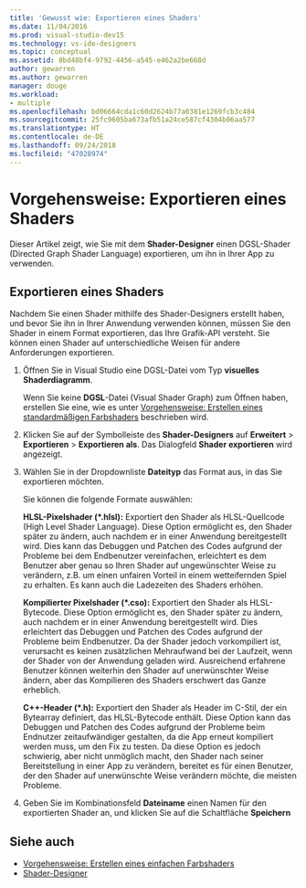```yaml
---
title: 'Gewusst wie: Exportieren eines Shaders'
ms.date: 11/04/2016
ms.prod: visual-studio-dev15
ms.technology: vs-ide-designers
ms.topic: conceptual
ms.assetid: 0bd48bf4-9792-4456-a545-e462a2be668d
author: gewarren
ms.author: gewarren
manager: douge
ms.workload:
- multiple
ms.openlocfilehash: bd06664cda1c60d2624b77a0381e1269fcb3c484
ms.sourcegitcommit: 25fc9605ba673afb51a24ce587cf4304b06aa577
ms.translationtype: HT
ms.contentlocale: de-DE
ms.lasthandoff: 09/24/2018
ms.locfileid: "47028974"
---
```

# <a name="how-to-export-a-shader"></a>Vorgehensweise: Exportieren eines Shaders

Dieser Artikel zeigt, wie Sie mit dem **Shader-Designer** einen DGSL-Shader (Directed Graph Shader Language) exportieren, um ihn in Ihrer App zu verwenden.

## <a name="export-a-shader"></a>Exportieren eines Shaders

Nachdem Sie einen Shader mithilfe des Shader-Designers erstellt haben, und bevor Sie ihn in Ihrer Anwendung verwenden können, müssen Sie den Shader in einem Format exportieren, das Ihre Grafik-API versteht. Sie können einen Shader auf unterschiedliche Weisen für andere Anforderungen exportieren.

1. Öffnen Sie in Visual Studio eine DGSL-Datei vom Typ **visuelles Shaderdiagramm**.

     Wenn Sie keine **DGSL**-Datei (Visual Shader Graph) zum Öffnen haben, erstellen Sie eine, wie es unter [Vorgehensweise: Erstellen eines standardmäßigen Farbshaders](../designers/how-to-create-a-basic-color-shader.md) beschrieben wird.

2. Klicken Sie auf der Symbolleiste des **Shader-Designers** auf **Erweitert** > **Exportieren** > **Exportieren als**. Das Dialogfeld **Shader exportieren** wird angezeigt.

3. Wählen Sie in der Dropdownliste **Dateityp** das Format aus, in das Sie exportieren möchten.

     Sie können die folgende Formate auswählen:

     **HLSL-Pixelshader (\*.hlsl):** Exportiert den Shader als HLSL-Quellcode (High Level Shader Language). Diese Option ermöglicht es, den Shader später zu ändern, auch nachdem er in einer Anwendung bereitgestellt wird. Dies kann das Debuggen und Patchen des Codes aufgrund der Probleme bei dem Endbenutzer vereinfachen, erleichtert es dem Benutzer aber genau so Ihren Shader auf ungewünschter Weise zu verändern, z.B. um einen unfairen Vorteil in einem wetteifernden Spiel zu erhalten. Es kann auch die Ladezeiten des Shaders erhöhen.

     **Kompilierter Pixelshader (\*.cso):** Exportiert den Shader als HLSL-Bytecode. Diese Option ermöglicht es, den Shader später zu ändern, auch nachdem er in einer Anwendung bereitgestellt wird. Dies erleichtert das Debuggen und Patchen des Codes aufgrund der Probleme beim Endbenutzer. Da der Shader jedoch vorkompiliert ist, verursacht es keinen zusätzlichen Mehraufwand bei der Laufzeit, wenn der Shader von der Anwendung geladen wird. Ausreichend erfahrene Benutzer können weiterhin den Shader auf unerwünschter Weise ändern, aber das Kompilieren des Shaders erschwert das Ganze erheblich.

     **C++-Header (\*.h):** Exportiert den Shader als Header im C-Stil, der ein Bytearray definiert, das HLSL-Bytecode enthält. Diese Option kann das Debuggen und Patchen des Codes aufgrund der Probleme beim Endnutzer zeitaufwändiger gestalten, da die App erneut kompiliert werden muss, um den Fix zu testen. Da diese Option es jedoch schwierig, aber nicht unmöglich macht, den Shader nach seiner Bereitstellung in einer App zu verändern, bereitet es für einen Benutzer, der den Shader auf unerwünschte Weise verändern möchte, die meisten Probleme.

4. Geben Sie im Kombinationsfeld **Dateiname** einen Namen für den exportierten Shader an, und klicken Sie auf die Schaltfläche **Speichern**

## <a name="see-also"></a>Siehe auch

- [Vorgehensweise: Erstellen eines einfachen Farbshaders](../designers/how-to-create-a-basic-color-shader.md)
- [Shader-Designer](../designers/shader-designer.md)